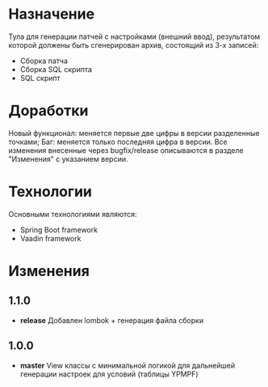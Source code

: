 # Назначение
Тула для генерации патчей с настройками (внешний ввод), результатом которой должены быть сгенерирован архив, состоящий из 3-х записей:
* Сборка патча
* Сборка SQL скрипта
* SQL скрипт

# Доработки
Новый функционал: меняется первые две цифры в версии разделенные точками;
Баг: меняется только последняя цифра в версии.
Все изменения внесенные через bugfix/release описываются в разделе "Изменения" с указанием версии.

# Технологии
Основными технологиями являются:
* Spring Boot framework
* Vaadin framework

# Изменения
## 1.1.0
* **release** Добавлен lombok + генерация файла сборки 
## 1.0.0
* **master** View классы с минимальной логикой для дальнейшей генерации настроек для условий (таблицы YPMPF)  
